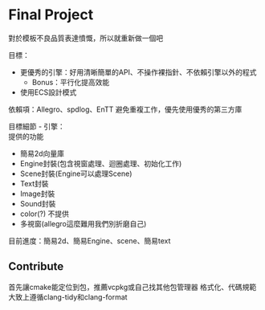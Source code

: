 # Final Project 

對於模板不良品質表達憤慨，所以就重新做一個吧  

目標：
- 更優秀的引擎：好用清晰簡單的API、不操作裸指針、不依賴引擎以外的程式
  - Bonus：平行化提高效能
- 使用ECS設計模式

依賴項：Allegro、spdlog、EnTT
避免重複工作，優先使用優秀的第三方庫

目標細節 - 引擎：  
提供的功能
- 簡易2d向量庫
- Engine封裝(包含視窗處理、迴圈處理、初始化工作)
- Scene封裝(Engine可以處理Scene)
- Text封裝
- Image封裝
- Sound封裝
- color(?)
不提供
- 多視窗(allegro這麼難用我們別折磨自己)

目前進度：簡易2d、簡易Engine、scene、簡易text

## Contribute
首先讓cmake能定位到包，推薦vcpkg或自己找其他包管理器
格式化、代碼規範大致上遵循clang-tidy和clang-format
